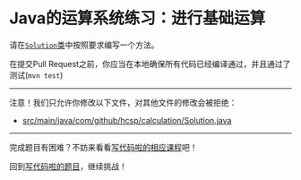 # Java的运算系统练习：进行基础运算

请在[`Solution`类](https://github.com/hcsp/basic-calculation/blob/master/src/main/java/com/github/hcsp/calculation/Solution.java)中按照要求编写一个方法。

在提交Pull Request之前，你应当在本地确保所有代码已经编译通过，并且通过了测试(`mvn test`)

-----
注意！我们只允许你修改以下文件，对其他文件的修改会被拒绝：
- [src/main/java/com/github/hcsp/calculation/Solution.java](https://github.com/hcsp/basic-calculation/blob/master/src/main/java/com/github/hcsp/calculation/Solution.java)
-----


完成题目有困难？不妨来看看[写代码啦的相应课程](https://xiedaimala.com/tasks/5bfb703a-495f-47d6-b77b-2f9b933ad2e6/video_tutorials/809e1ecc-0673-40b1-b92d-08839386ab19)吧！

回到[写代码啦的题目](https://xiedaimala.com/tasks/efcf13d5-5f69-4dc4-a090-6f99e4af06e4/quizzes/371008ba-b4d6-4f3c-aea7-edeb292cb931)，继续挑战！
